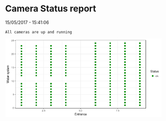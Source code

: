 Camera Status report
================
15/05/2017 - 15:41:06

    All cameras are up and running

![](camreport_files/figure-markdown_github/unnamed-chunk-2-1.png)
